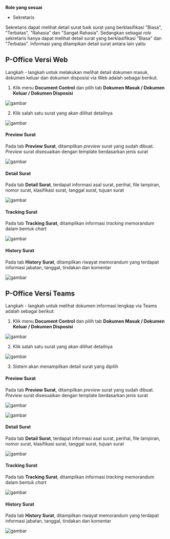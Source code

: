 **Role yang sesuai**

- Sekretaris

Sekretaris dapat melihat detail surat baik surat yang berklasifikasi "Biasa", "Terbatas", "Rahasia" dan "Sangat Rahasia". Sedangkan sebagai *role* sekretaris hanya dapat melihat detail surat yang berklasifikasi "Biasa" dan "Terbatas". Informasi yang ditampikan detail surat antara lain yaitu

## **P-Office Versi Web**

Langkah - langkah untuk melakukan melihat detail dokumen masuk, dokumen keluar dan dokumen disposisi via Web adalah sebagai berikut.

1. Klik menu **Document Control** dan pilih tab **Dokumen Masuk / Dokumen Keluar / Dokumen Disposisi**

![gambar](DocumentControl/DC_Web/MM07.png)

2. Klik salah satu surat yang akan dilihat detailnya

![gambar](DocumentControl/DC_Web/MM08.png)

#### **Preview Surat**
    
Pada tab **Preview Surat**, ditampilkan _preview_ surat yang sudah dibuat. _Preview_ surat disesuaikan dengan template berdasarkan jenis surat

![gambar](DocumentControl/DC_Web/MM09.png)

#### **Detail Surat**
    
Pada tab **Detail Surat**, terdapat informasi asal surat, perihal, file lampiran, nomor surat, klasifikasi surat, tanggal surat, tujuan surat

![gambar](DocumentControl/DC_Web/MM10.png)

#### **Tracking Surat**
   
Pada tab **Tracking Surat**, ditampilkan informasi *tracking* memorandum dalam bentuk *chart*

![gambar](DocumentControl/DC_Web/MM11.png)

#### **History Surat**
    
Pada tab **History Surat**, ditampilkan riwayat memorandum yang terdapat informasi jabatan, tanggal, tindakan dan komentar

![gambar](DocumentControl/DC_Web/MM12.png)


## **P-Office Versi Teams**

Langkah - langkah untuk melihat dokumen informasi lengkap via Teams adalah sebagai berikut:

1. Klik menu **Document Control** dan pilih tab **Dokumen Masuk / Dokumen Keluar / Dokumen Disposisi**

![gambar](DocumentControl/DC_Teams/DC07.png)

2. Klik salah satu surat yang akan dilihat detailnya

![gambar](DocumentControl/DC_Teams/DC08.png)

3. Sistem akan menampilkan detail surat yang dipilih

#### **Preview Surat**
    
Pada tab **Preview Surat**, ditampilkan _preview_ surat yang sudah dibuat. _Preview_ surat disesuaikan dengan template berdasarkan jenis surat

![gambar](DocumentControl/DC_Teams/DC09.png)

![gambar](DocumentControl/DC_Teams/DC10.png)

#### **Detail Surat**
    
Pada tab **Detail Surat**, terdapat informasi asal surat, perihal, file lampiran, nomor surat, klasifikasi surat, tanggal surat, tujuan surat

![gambar](DocumentControl/DC_Teams/DC11.png)

#### **Tracking Surat**
   
Pada tab **Tracking Surat**, ditampilkan informasi *tracking* memorandum dalam bentuk *chart*

![gambar](DocumentControl/DC_Teams/DC12.png)

#### **History Surat**
    
Pada tab **History Surat**, ditampilkan riwayat memorandum yang terdapat informasi jabatan, tanggal, tindakan dan komentar

![gambar](DocumentControl/DC_Teams/DC13.png)